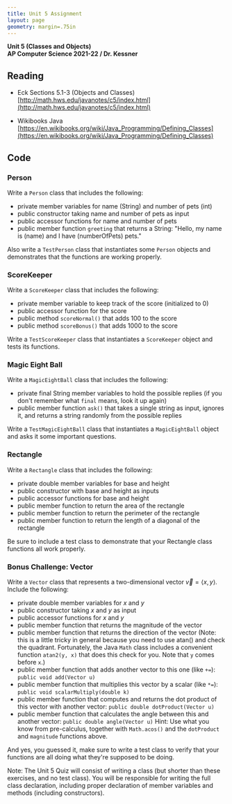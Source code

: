 ```yaml
---
title: Unit 5 Assignment
layout: page
geometry: margin=.75in
---
```


__Unit 5 (Classes and Objects)__  
__AP Computer Science 2021-22 / Dr. Kessner__  

## Reading

* Eck Sections 5.1-3 (Objects and Classes)
[http://math.hws.edu/javanotes/c5/index.html](http://math.hws.edu/javanotes/c5/index.html)

* Wikibooks Java
[https://en.wikibooks.org/wiki/Java_Programming/Defining_Classes](https://en.wikibooks.org/wiki/Java_Programming/Defining_Classes)

## Code

### Person

Write a `Person` class that includes the following:

* private member variables for name (String) and number of pets (int)
* public constructor taking name and number of pets as input
* public accessor functions for name and number of pets
* public member function `greeting` that returns a String:
    "Hello, my name is (name) and I have (numberOfPets) pets."

Also write a `TestPerson` class that instantiates some `Person` objects and
demonstrates that the functions are working properly.


### ScoreKeeper

Write a `ScoreKeeper` class that includes the following:

* private member variable to keep track of the score (initialized to 0)
* public accessor function for the score
* public method `scoreNormal()` that adds 100 to the score
* public method `scoreBonus()` that adds 1000 to the score

Write a `TestScoreKeeper` class that instantiates a `ScoreKeeper` object and
tests its functions.


### Magic Eight Ball

Write a `MagicEightBall` class that includes the following:

* private final String member variables to hold the possible replies (if you
  don't remember what `final` means, look it up again)
* public member function `ask()` that takes a single string as input, ignores it, and
  returns a string randomly from the possible replies

Write a `TestMagicEightBall` class that instantiates a `MagicEightBall` object
and asks it some important questions.


### Rectangle

Write a `Rectangle` class that includes the following:

* private double member variables for base and height
* public constructor with base and height as inputs
* public accessor functions for base and height
* public member function to return the area of the rectangle
* public member function to return the perimeter of the rectangle
* public member function to return the length of a diagonal of the rectangle

Be sure to include a test class to demonstrate that your Rectangle class
functions all work properly.


### Bonus Challenge:  Vector

Write a `Vector` class that represents a two-dimensional vector $\vec{v} = \left<x, y\right>$.
Include the following:

* private double member variables for $x$ and $y$
* public constructor taking $x$ and $y$ as input
* public accessor functions for $x$ and $y$
* public member function that returns the magnitude of the vector
* public member function that returns the direction of the vector (Note: this
  is a little tricky in general because you need to use atan() and check the
  quadrant.  Fortunately, the Java `Math` class includes a convenient function
  `atan2(y, x)` that does this check for you.  Note that `y` comes before `x`.)
* public member function that adds another vector to this one (like `+=`): 
    `public void add(Vector u)`
* public member function that multiplies this vector by a scalar (like `*=`):
    `public void scalarMultiply(double k)`
* public member function that computes and returns the dot product of this vector with
  another vector: `public double dotProduct(Vector u)`
* public member function that calculates the angle between this and another vector: 
    `public double angle(Vector u)`
  Hint: Use what you know from pre-calculus, together with `Math.acos()` and the
  `dotProduct` and `magnitude` functions above.

And yes, you guessed it, make sure to write a test class to verify that your
functions are all doing what they're supposed to be doing.


Note: The Unit 5 Quiz will consist of writing a class (but shorter than these
exercises, and no test class).  You will be responsible for writing the full
class declaration, including proper declaration of member variables and methods
(including constructors).

